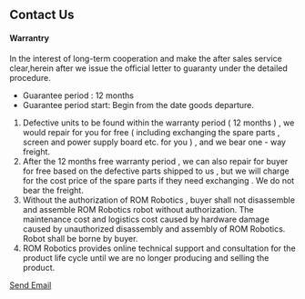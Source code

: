 ## Contact Us
#### Warrantry
<p></p>
In the interest of long-term cooperation and make the after sales service clear,herein after we issue the official letter to guaranty under the detailed procedure.</p>
<ul>
<li>Guarantee period : 12 months</li>
<li>Guarantee period start: Begin from the date goods departure.</li>
</ul>
<ol>
<li>Defective units to be found within the warranty period ( 12 months ) , we would repair for you for free ( including exchanging the spare parts , screen and power supply board etc. for you ) , and we bear one - way freight.</li>

<li>After the 12 months free warranty period , we can also repair for buyer for free based on the defective parts shipped to us , but we will charge for the cost price of the spare parts if they need exchanging . We do not bear the freight.</li>

<li>Without the authorization of ROM Robotics , buyer shall not disassemble and assemble ROM Robotics robot without authorization. The maintenance cost and logistics cost caused by hardware damage caused by unauthorized disassembly and assembly of ROM Robotics. Robot shall be borne by buyer.</li>

<li>ROM Robotics provides online technical support and consultation for the product life cycle until we are no longer producing and selling the product.</li>
</ol>


<a href="mailto:romrobotics@gmail.com, thanzawtoe@romrobots.com, zwelmyataung@romrobots.com, kaunghtethtun@romrobots.com, pyaesoanaung@romrobots.com">Send Email</a>

